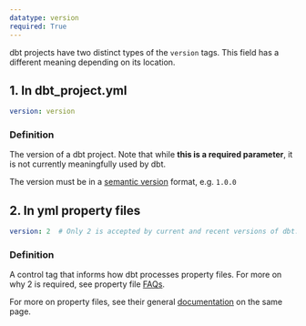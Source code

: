 ```yaml
---
datatype: version
required: True
---
```


dbt projects have two distinct types of the `version` tags. This field has a different meaning depending on its location.

## 1. In dbt_project.yml

<File name='dbt_project.yml'>

```yml
version: version
```

</File>

### Definition
The version of a dbt project. Note that while **this is a required parameter**, it is not currently meaningfully used by dbt.

The version must be in a [semantic version](https://semver.org/) format, e.g. `1.0.0`

## 2. In yml property files

<File name='<any valid filename>.yml'>

```yml
version: 2  # Only 2 is accepted by current and recent versions of dbt.
```
 
</File>

### Definition
A control tag that informs how dbt processes property files. For more on why 2 is required, see property file [FAQs](https://docs.getdbt.com/reference/configs-and-properties#faqs).

For more on property files, see their general [documentation](https://docs.getdbt.com/reference/configs-and-properties#where-can-i-define-properties) on the same page.
